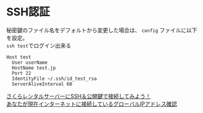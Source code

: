 # SSH認証

秘密鍵のファイル名をデフォルトから変更した場合は、 `config` ファイルに以下を設定。  
`ssh test`でログイン出来る

```
Host test
  User userName
  HostName test.jp
  Port 22
  IdentityFile ~/.ssh/id_test_rsa
  ServerAliveInterval 60
```

[さくらレンタルサーバーにSSH＆公開鍵で接続してみよう！](http://vdeep.net/sakura-ssh)  
[あなたが現在インターネットに接続しているグローバルIPアドレス確認](https://www.cman.jp/network/support/go_access.cgi)

